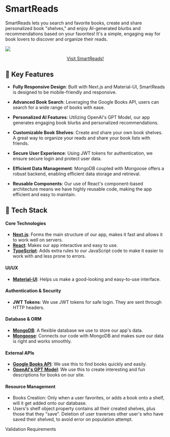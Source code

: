 # SmartReads

SmartReads lets you search and favorite books, create and share personalized book "shelves," and enjoy AI-generated blurbs and recommendations based on your favorites! It's a simple, engaging way for book lovers to discover and organize their reads.

<img src="https://res.cloudinary.com/de2ymful4/image/upload/v1701663112/smartreads_p3tvld.png">

<div align="center">

[Visit SmartReads!](https://smart-reader.vercel.app/)

</div>

## 🔑 Key Features

- **Fully Responsive Design**: Built with Next.js and Material-UI, SmartReads is designed to be mobile-friendly and responsive.
- **Advanced Book Search**: Leveraging the Google Books API, users can search for a wide range of books with ease.

- **Personalized AI Features**: Utilizing OpenAI's GPT Model, our app generates engaging book blurbs and personalized recommendations.

- **Customizable Book Shelves**: Create and share your own book shelves. A great way to organize your reads and share your book lists with friends.

- **Secure User Experience**: Using JWT tokens for authentication, we ensure secure login and protect user data.

- **Efficient Data Management**: MongoDB coupled with Mongoose offers a robust backend, enabling efficient data storage and retrieval.

- **Reusable Components**: Our use of React's component-based architecture means we have highly reusable code, making the app efficient and easy to maintain.

## 🚀 Tech Stack

#### Core Technologies

- **[Next.js](https://nextjs.org/)**: Forms the main structure of our app, makes it fast and allows it to work well on servers.
- **[React](https://reactjs.org/)**: Makes our app interactive and easy to use.
- **[TypeScript](https://www.typescriptlang.org/)**: Adds extra rules to our JavaScript code to make it easier to work with and less prone to errors.

#### UI/UX

- **[Material-UI](https://mui.com/)**: Helps us make a good-looking and easy-to-use interface.

#### Authentication & Security

- **JWT Tokens**: We use JWT tokens for safe login. They are sent through HTTP headers.

#### Database & ORM

- **[MongoDB](https://www.mongodb.com/)**: A flexible database we use to store our app's data.
- **[Mongoose](https://mongoosejs.com/)**: Connects our code with MongoDB and makes sure our data is right and works smoothly.

#### External APIs

- **[Google Books API](https://developers.google.com/books)**: We use this to find books quickly and easily.
- **[OpenAI's GPT Model](https://openai.com/gpt/)**: We use this to create interesting and fun descriptions for books on our site.

#### Resource Management

- Books Creation: Only when a user favorites, or adds a book onto a shelf, will it get added onto our database.
- Users's shelf object property contains all their created shelves, plus those that they "save". Deletion of user traverses other user's who have saved their shelved, to avoid error on population attempt.

Validation Requirements
